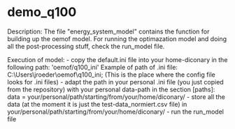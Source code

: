 # demo_q100

Description:
The file "energy_system_model" contains the function for building up the oemof model. For running the optimazation model and doing all the post-processing stuff, check the run_model file.

Execution of model:
	- copy the default.ini file into your home-diconary in the following path: 'oemof/q100_ini'
	Example of path of .ini file: C:\Users\jroeder\oemof\q100_ini; (This is the place where the config file looks for .ini files)
	- adapt the path in your personal .ini file (you just copied from the repository) with your personal data-path in the section [paths]:
	data = your/personal/path/starting/from/your/home/diconary/
	- store all the data (at the moment it is just the test-data_normiert.csv file) in your/personal/path/starting/from/your/home/diconary/
	- run the run_model file

	